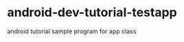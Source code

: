 android-dev-tutorial-testapp
============================

android tutorial sample program for app class